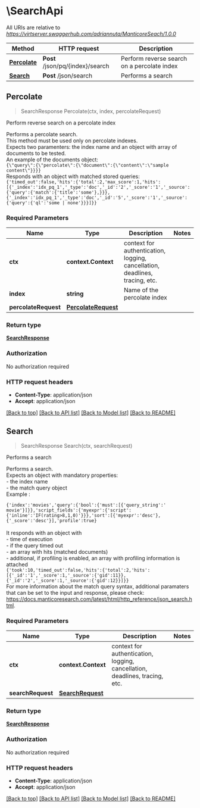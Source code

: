 # \SearchApi

All URIs are relative to *https://virtserver.swaggerhub.com/adriannuta/ManticoreSeach/1.0.0*

Method | HTTP request | Description
------------- | ------------- | -------------
[**Percolate**](SearchApi.md#Percolate) | **Post** /json/pq/{index}/search | Perform reverse search on a percolate index
[**Search**](SearchApi.md#Search) | **Post** /json/search | Performs a search



## Percolate

> SearchResponse Percolate(ctx, index, percolateRequest)

Perform reverse search on a percolate index

Performs a percolate search. <br/> This method must be used only on percolate indexes. <br/> Expects two paramenters: the index name and an object with array of documents to be tested. <br/> An example of the documents object: <br/> ``` {\"query\":{\"percolate\":{\"document\":{\"content\":\"sample content\"}}}} ``` <br/> Responds with an object with matched stored queries: <br/> ``` {'timed_out':false,'hits':{'total':2,'max_score':1,'hits':[{'_index':'idx_pq_1','_type':'doc','_id':'2','_score':'1','_source':{'query':{'match':{'title':'some'},}}},{'_index':'idx_pq_1','_type':'doc','_id':'5','_score':'1','_source':{'query':{'ql':'some | none'}}}]}} ``` 

### Required Parameters


Name | Type | Description  | Notes
------------- | ------------- | ------------- | -------------
**ctx** | **context.Context** | context for authentication, logging, cancellation, deadlines, tracing, etc.
**index** | **string**| Name of the percolate index | 
**percolateRequest** | [**PercolateRequest**](PercolateRequest.md)|  | 

### Return type

[**SearchResponse**](searchResponse.md)

### Authorization

No authorization required

### HTTP request headers

- **Content-Type**: application/json
- **Accept**: application/json

[[Back to top]](#) [[Back to API list]](../README.md#documentation-for-api-endpoints)
[[Back to Model list]](../README.md#documentation-for-models)
[[Back to README]](../README.md)


## Search

> SearchResponse Search(ctx, searchRequest)

Performs a search

Performs a search. <br/> Expects an object with mandatory properties: <br/> - the index name <br/> - the match query object <br/> Example : <br/> <code> {'index':'movies','query':{'bool':{'must':[{'query_string':' movie'}]}},'script_fields':{'myexpr':{'script':{'inline':'IF(rating>8,1,0)'}}},'sort':[{'myexpr':'desc'},{'_score':'desc'}],'profile':true} </code> <br/> It responds with an object with <br/> - time of execution <br/> - if the query timed out <br/> - an array with hits (matched documents) <br/> - additional, if profiling is enabled, an array with profiling information is attached <br/>  ``` {'took':10,'timed_out':false,'hits':{'total':2,'hits':[{'_id':'1','_score':1,'_source':{'gid':11}},{'_id':'2','_score':1,'_source':{'gid':12}}]}} ``` <br/> For more information about the match query syntax, additional paramaters that can be set to the input and response, please check: https://docs.manticoresearch.com/latest/html/http_reference/json_search.html. 

### Required Parameters


Name | Type | Description  | Notes
------------- | ------------- | ------------- | -------------
**ctx** | **context.Context** | context for authentication, logging, cancellation, deadlines, tracing, etc.
**searchRequest** | [**SearchRequest**](SearchRequest.md)|  | 

### Return type

[**SearchResponse**](searchResponse.md)

### Authorization

No authorization required

### HTTP request headers

- **Content-Type**: application/json
- **Accept**: application/json

[[Back to top]](#) [[Back to API list]](../README.md#documentation-for-api-endpoints)
[[Back to Model list]](../README.md#documentation-for-models)
[[Back to README]](../README.md)

